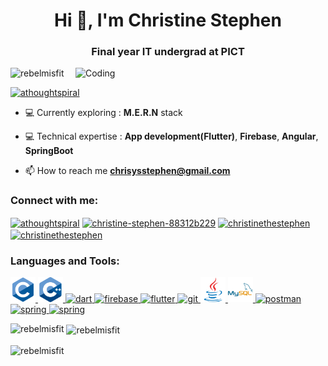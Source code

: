 <h1 align="center">Hi 👋, I'm Christine Stephen</h1>
<h3 align="center"> Final year IT undergrad at PICT</h3>


<img align="right" alt="Coding" width="400" src="https://cdna.artstation.com/p/assets/images/images/042/631/286/original/bryan-rodriguez-belchibia-1-rightspeed.gif?1635037562" >
<p align="left"> <img src="https://komarev.com/ghpvc/?username=rebelmisfit&label=Profile%20views&color=0e75b6&style=flat" alt="rebelmisfit" /> </p>

<p align="left"> <a href="https://twitter.com/athoughtspiral" target="blank"><img src="https://img.shields.io/twitter/follow/athoughtspiral?logo=twitter&style=for-the-badge" alt="athoughtspiral" /></a> </p>

- 💻 Currently exploring :  **M.E.R.N** stack 
- 💻 Technical expertise :  **App development(Flutter)**, **Firebase**, **Angular**, **SpringBoot**



- 📫 How to reach me **chrisysstephen@gmail.com**

<h3 align="left">Connect with me:</h3>
<p align="left">
<a href="https://twitter.com/athoughtspiral" target="blank"><img align="center" src="https://raw.githubusercontent.com/rahuldkjain/github-profile-readme-generator/master/src/images/icons/Social/twitter.svg" alt="athoughtspiral" height="30" width="40" /></a>
<a href="https://linkedin.com/in/christine-stephen-88312b229" target="blank"><img align="center" src="https://raw.githubusercontent.com/rahuldkjain/github-profile-readme-generator/master/src/images/icons/Social/linked-in-alt.svg" alt="christine-stephen-88312b229" height="30" width="40" /></a>
<a href="https://instagram.com/christinethestephen" target="blank"><img align="center" src="https://raw.githubusercontent.com/rahuldkjain/github-profile-readme-generator/master/src/images/icons/Social/instagram.svg" alt="christinethestephen" height="30" width="40" /></a>
<a href="https://discord.gg/christinethestephen" target="blank"><img align="center" src="https://raw.githubusercontent.com/rahuldkjain/github-profile-readme-generator/master/src/images/icons/Social/discord.svg" alt="christinethestephen" height="30" width="40" /></a>
</p>

<h3 align="left">Languages and Tools:</h3>
<p align="left"> <a href="https://www.cprogramming.com/" target="_blank" rel="noreferrer"> <img src="https://raw.githubusercontent.com/devicons/devicon/master/icons/c/c-original.svg" alt="c" width="40" height="40"/> </a> <a href="https://www.w3schools.com/cpp/" target="_blank" rel="noreferrer"> <img src="https://raw.githubusercontent.com/devicons/devicon/master/icons/cplusplus/cplusplus-original.svg" alt="cplusplus" width="40" height="40"/> </a> <a href="https://dart.dev" target="_blank" rel="noreferrer"> <img src="https://www.vectorlogo.zone/logos/dartlang/dartlang-icon.svg" alt="dart" width="40" height="40"/> </a> <a href="https://firebase.google.com/" target="_blank" rel="noreferrer"> <img src="https://www.vectorlogo.zone/logos/firebase/firebase-icon.svg" alt="firebase" width="40" height="40"/> </a> <a href="https://flutter.dev" target="_blank" rel="noreferrer"> <img src="https://www.vectorlogo.zone/logos/flutterio/flutterio-icon.svg" alt="flutter" width="40" height="40"/> </a> <a href="https://git-scm.com/" target="_blank" rel="noreferrer"> <img src="https://www.vectorlogo.zone/logos/git-scm/git-scm-icon.svg" alt="git" width="40" height="40"/> </a> <a href="https://www.java.com" target="_blank" rel="noreferrer"> <img src="https://raw.githubusercontent.com/devicons/devicon/master/icons/java/java-original.svg" alt="java" width="40" height="40"/> </a> <a href="https://www.mysql.com/" target="_blank" rel="noreferrer"> <img src="https://raw.githubusercontent.com/devicons/devicon/master/icons/mysql/mysql-original-wordmark.svg" alt="mysql" width="40" height="40"/> </a> <a href="https://postman.com" target="_blank" rel="noreferrer"> <img src="https://www.vectorlogo.zone/logos/getpostman/getpostman-icon.svg" alt="postman" width="40" height="40"/> </a>  <a href="https://spring.io/" target="_blank" rel="noreferrer"> <img src="https://www.vectorlogo.zone/logos/springio/springio-icon.svg" alt="spring" width="40" height="40"/> </a> <a href="https://angular.dev/" target="_blank" rel="noreferrer"> <img src="https://www.vectorlogo.zone/logos/angular/angular-icon.svg" alt="spring" width="40" height="40"/> </a> </p>

<p><img align="left" src="https://github-readme-stats.vercel.app/api/top-langs?username=rebelmisfit&show_icons=true&locale=en&layout=compact" alt="rebelmisfit" /></p>

<p>&nbsp;<img align="center" src="https://github-readme-stats.vercel.app/api?username=rebelmisfit&show_icons=true&locale=en" alt="rebelmisfit" /></p>

<p><img align="center" src="https://github-readme-streak-stats.herokuapp.com/?user=rebelmisfit&" alt="rebelmisfit" /></p>

